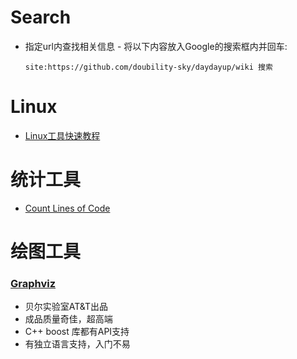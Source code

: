 
# Search
- 指定url内查找相关信息 - 将以下内容放入Google的搜索框内并回车:   
    ```
    site:https://github.com/doubility-sky/daydayup/wiki 搜索
    ```

# Linux
- [Linux工具快速教程](https://github.com/me115/linuxtools_rst)

# 统计工具
- [Count Lines of Code](https://github.com/AlDanial/cloc)

# 绘图工具
### [Graphviz](http://www.graphviz.org/) 
- 贝尔实验室AT&T出品
- 成品质量奇佳，超高端
- C++ boost 库都有API支持
- 有独立语言支持，入门不易

